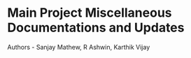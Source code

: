 # Main Project Miscellaneous Documentations and Updates
Authors - Sanjay Mathew, R Ashwin, Karthik Vijay
